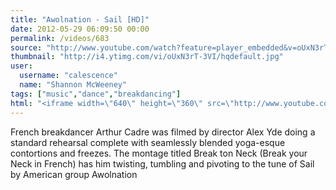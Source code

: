```yaml
---
title: "Awolnation - Sail [HD]"
date: 2012-05-29 06:09:50 00:00
permalink: /videos/683
source: "http://www.youtube.com/watch?feature=player_embedded&v=oUxN3rT-3VI"
thumbnail: "http://i4.ytimg.com/vi/oUxN3rT-3VI/hqdefault.jpg"
user:
  username: "calescence"
  name: "Shannon McWeeney"
tags: ["music","dance","breakdancing"]
html: "<iframe width=\"640\" height=\"360\" src=\"http://www.youtube.com/embed/oUxN3rT-3VI?wmode=transparent&fs=1&feature=oembed\" frameborder=\"0\" allowfullscreen></iframe>"
---
```


French breakdancer Arthur Cadre was filmed by director Alex Yde doing a standard rehearsal complete with seamlessly blended yoga-esque contortions and freezes. The montage titled Break ton Neck (Break your Neck in French) has him twisting, tumbling and pivoting to the tune of Sail by American group Awolnation